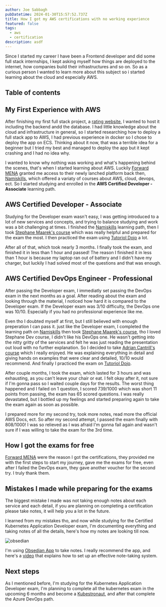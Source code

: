 ```yaml
---
author: Joe Sabbagh 
pubDatetime: 2024-01-30T15:57:52.737Z
title: How I got my AWS certifications with no working experience
featured: false
tags:
  - aws
  - certification
description: asdf
---
```


Since I started my career I have been a Frontend developer and did some full stack internships, I kept asking myself how things are deployed to the internet, how companies build their infrastructures and so on. So as a curious person I wanted to learn more about this subject so i started learning about the cloud and especially AWS.

## Table of contents

## My First Experience with AWS

After finishing my first full stack project, a [rating website](https://github.com/joesabbagh1/rating-app), I wanted to host it including the backend andd the database. I had little knowledge about the cloud and infrastructure in general, so I started researching how to deploy a full stack app to AWS, I had previous experience in docker so I chose to deploy the app on ECS. Thinking about it now, that was a terrible idea for a beginner but I tried my best and managed to deploy the app but it kept crashing and I had no idea why. 

I wanted to know why nothing was working and what's happening behind the scenes, that's when I started learning about AWS. Luckily [Forward MENA](https://forwardmena.org/) granted me access to their newly lanched platform back then, [Namiskills](https://nammiskills.org/), which offered a variaty of courses about AWS, cloud, devops, ect. So I started studying and enrolled in the **AWS Certified Developer - Associate** learning path.


## AWS Certified Developer - Associate

Studying for the Developer exam wasn't easy, I was getting introduced to a lot of new services and concepts, and trying to balance studying and work was a bit challenging at times. I finished the [Namiskills](https://nammiskills.org/) learning path, then I took [Stephane Maarek's course](https://www.udemy.com/course/aws-certified-developer-associate-dva-c01/) which was really helpful and prepared for the exam the most. I then practiced the exam using [Tutoriol Dojo](https://tutorialsdojo.com/) a lot.

After all of that, which took nearly 3 months. I finally took the exam, and finished it in less than 1 hour and passed! The reason I finished it in less than 1 hour is because my laptop ran out of battery and I didn't have my charger, but luckily I had solved most of the questions and that was enough.


## AWS Certified DevOps Engineer - Professional

After passing the Developer exam, I immediatly set passing the DevOps exam in the next months as a goal. After reading about the exam and looking through the material, I noticed how hard it is compared to the Developer exam. If the Developer exam was 3/10 difficulty, the DevOps one was 10/10. Especially if you had no professional experience like me. 

Even tho I doubted myself at first, but I still believed with enough preperation I can pass it. just like the Developer exam, I completed the learning path on [Namiskills](https://nammiskills.org/) then took [Stephane Maarek's course](https://www.udemy.com/course/aws-certified-devops-engineer-professional-hands-on/), tho I loved Stephane Dev course, I didn't like his DevOps one. He wasn't getting into the nitty gritty of the services and felt he was just reading the presentation out loud with no further explanation. So I decided to take [Adrian Cantrill's course](https://learn.cantrill.io/p/aws-certified-devops-engineer-professional) which I really enjoyed. He was explaining everything in detail and giving hands on examples that were clear and detailed, 10/10 would recommend. And finally I practiced the exam on [Tutoriol Dojo](https://tutorialsdojo.com/).

After couple months, I took the exam, which lasted for 3 hours and was exhausting, as you can't leave your chair or eat. I felt okay after it, not sure if I'm gonna pass so I waited couple days for the results. The worst thing happened and I failed on 1 question, I scored 739/1000 which was short 11 points from passing, the exam has 65 scored questions. I was really devastated, but I bottled up my feelings and started preparing again to take the exam again as soon as possible. 

I prepared more for my second try, took more notes, read more the official AWS Docs, ect. So after my second attempt, I passed the exam finally with 808/1000! I was so relieved as I was afraid I'm gonna fail again and wasn't sure if I was willing to take the exam for the 3rd time.


## How I got the exams for free

[Forward MENA](https://forwardmena.org/) were the reason I got the certifications, they provided me with the first steps to start my journey, gave me the exams for free, even after I failed the DevOps exam, they gave another voucher for the second try. I truly thank them. 

## Mistakes I made while preparing for the exams

The biggest mistake I made was not taking enough notes about each service and each detail, if you are planning on completing a certification please take notes, it will help you a lot in the future. 

I learned from my mistakes tho, and now while studying for the Certified Kubernetes Application Developer exam, I'm documenting everything and taking notes of all the details, here's how my notes are looking till now.

![obsedian](@assets/images/obsedian.png)

I'm using [Obsedian App](https://obsidian.md/) to take notes. I really recommend the app, and here's a [video](https://youtu.be/oxUVn37-Igk?si=mM51mMo3dxohDIe7) that explains how to set up an effective note-taking system.

## Next steps

As I mentioned before, I'm studying for the Kubernetes Application Developer exam, I'm planning to complete all the kubernetes exam in the upcoming 6 months and become a [Kubestronaut](https://training.linuxfoundation.org/resources/kubestronaut-program/#:~:text=The%20Kubestronaut%20Program%20recognizes%20community,an%20exclusive%20jacket%20and%20more), and after that complete the Azure DevOps path.
